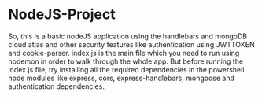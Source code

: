 # NodeJS-Project
So, this is a basic nodeJS application using the handlebars and mongoDB cloud atlas and other security features like authentication using JWTTOKEN and cookie-parser.
index.js is the main file which you need to run using nodemon in order to walk through the whole app.
But before running the index.js file, try installing all the required dependencies in the powershell node modules like express, cors, express-handlebars, 
mongoose and authentication dependencies.
